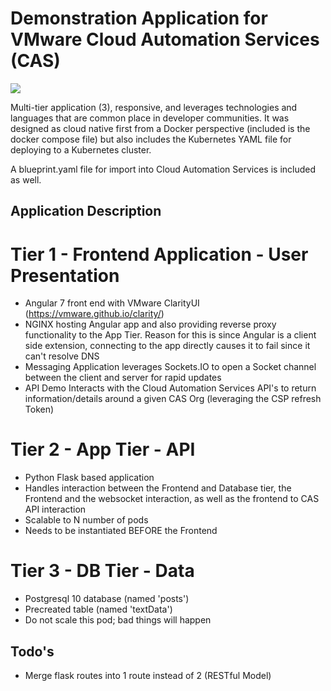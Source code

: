 

# Demonstration Application for VMware Cloud Automation Services (CAS)

![](AppDemo.gif)

Multi-tier application (3), responsive, and leverages technologies and languages that are common place in developer communities. It was designed as cloud native first from a Docker perspective (included is the docker compose file) but also includes the Kubernetes YAML file for deploying to a Kubernetes cluster.

A blueprint.yaml file for import into Cloud Automation Services is included as well.

## Application Description 

# Tier 1 - Frontend Application - User Presentation 

* Angular 7 front end with VMware ClarityUI (https://vmware.github.io/clarity/)
* NGINX hosting Angular app and also providing reverse proxy functionality to the App Tier. Reason for this is since Angular is a client side extension, connecting to the app directly causes it to fail since it can't resolve DNS
* Messaging Application leverages Sockets.IO to open a Socket channel between the client and server for rapid updates
* API Demo Interacts with the Cloud Automation Services API's to return information/details around a given CAS Org (leveraging the CSP refresh Token)


# Tier 2 - App Tier - API 



* Python Flask based application
* Handles interaction between the Frontend and Database tier, the Frontend and the websocket interaction, as well as the frontend to CAS API interaction
* Scalable to N number of pods 
* Needs to be instantiated BEFORE the Frontend

# Tier 3 - DB Tier - Data 

* Postgresql 10 database (named 'posts')
* Precreated table (named 'textData') 
* Do not scale this pod; bad things will happen

## Todo's

* Merge flask routes into 1 route instead of 2 (RESTful Model) 



